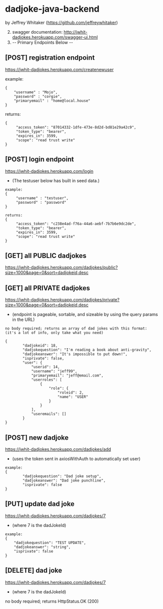 # dadjoke-java-backend
by Jeffrey Whitaker (https://github.com/jeffreywhitaker)

 2) swagger documentation: http://jwhit-dadjokes.herokuapp.com/swagger-ui.html
 3) -- Primary Endpoints Below --

## [POST] registration endpoint
https://jwhit-dadjokes.herokuapp.com/createnewuser

example:
```
{
    "username" : "Mojo",
    "password" : "corgie",
    "primaryemail" : "home@local.house"
}
```

returns:
```
{
     "access_token": "87014332-1dfe-473e-8d2d-bd81e29a42c9",
     "token_type": "bearer",
     "expires_in": 3599,
     "scope": "read trust write"
}
```

## [POST] login endpoint
https://jwhit-dadjokes.herokuapp.com/login
* (The testuser below has built in seed data.)

```
example:
{
     "username" : "testuser",
     "password" : "password"
}
```

```
returns:
{
     "access_token": "c238e4ad-f76a-44a6-aebf-7b7b6e9dc2de",
     "token_type": "bearer",
     "expires_in": 3599,
     "scope": "read trust write"
}
```

## [GET] all PUBLIC dadjokes
https://jwhit-dadjokes.herokuapp.com/dadjokes/public?size=1000&page=0&sort=dadjokeid,desc
## [GET] all PRIVATE dadjokes
https://jwhit-dadjokes.herokuapp.com/dadjokes/private?size=1000&page=0&sort=dadjokeid,desc
* (endpoint is pageable, sortable, and sizeable by using the query params in the URL)

```
no body required; returns an array of dad jokes with this format:
(it's a lot of info, only take what you need)

{
        "dadjokeid": 18,
        "dadjokequestion": "I'm reading a book about anti-gravity",
        "dadjokeanswer": "It's impossible to put down!",
        "isprivate": false,
        "user": {
            "userid": 14,
            "username": "jeff99",
            "primaryemail": "jeff@email.com",
            "userroles": [
                {
                    "role": {
                        "roleid": 2,
                        "name": "USER"
                    }
                }
            ],
            "useremails": []
        }
}
```

## [POST] new dadjoke
https://jwhit-dadjokes.herokuapp.com/dadjokes/add
* (uses the token sent in axiosWithAuth to automatically set user)

```
example:
{
        "dadjokequestion": "Dad joke setup",
        "dadjokeanswer": "Dad joke punchline",
        "isprivate": false
}
```


## [PUT] update dad joke
https://jwhit-dadjokes.herokuapp.com/dadjokes/7
* (where 7 is the dadJokeId)

```
example:
{
    "dadjokequestion": "TEST UPDATE",
    "dadjokeanswer": "string",
    "isprivate": false
}
```

## [DELETE] dad joke
https://jwhit-dadjokes.herokuapp.com/dadjokes/7
* (where 7 is the dadJokeId)

no body required; returns HttpStatus.OK (200)